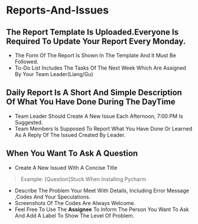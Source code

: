 # Reports-And-Issues
## The Report Template Is Uploaded.Everyone Is Required To Update Your Report Every Monday.
* The Form Of The Report Is Shown In The Template And It Must Be Followed.
* To-Do List Includes The Tasks Of The Next Week Which Are Assigned By Your Team Leader(Liang/Gu)
## Daily Report Is A Short And Simple Description Of What You Have Done During The DayTime
* Team Leader Should Create A New Issue Each Afternoon, 7:00 PM Is Suggested.
* Team Members Is Supposed To Report What You Have Done Or Learned As A Reply Of The Issued Created By Leader.
## When You Want To Ask A Question
* Create A New Issued With A Concise Title 
> Example: [Question]Stuck When Installing Pycharm
* Describe The Problem Your Meet With Details, Including Error Message ,Codes And Your Speculations.
* Screenshots Of The Codes Are Always Welcome.  
* Feel Free To Use The **Assignee** To Inform The Person You Want To Ask And Add A Label To Show The Level Of Problem.
